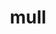 ---
category: 4-letters
denotation: null
name: mull
reference_link: https://www.etymonline.com/word/mull
root_language: null
root_name: null
title: mull
type: free
word_sums:
- respelling: mull
  sum: 'Mull + '
---